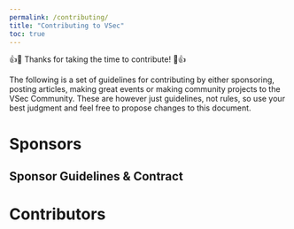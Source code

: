 ```yaml
---
permalink: /contributing/
title: "Contributing to VSec"
toc: true
---
```


:+1::tada: Thanks for taking the time to contribute! :tada::+1:

The following is a set of guidelines for contributing by either sponsoring, posting articles, making great events or making community projects to the VSec Community. These are however just guidelines, not rules, so use your best judgment and feel free to propose changes to this document.

# Sponsors

## Sponsor Guidelines & Contract

# Contributors

